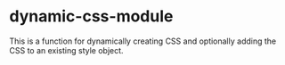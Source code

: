 # dynamic-css-module

This is a function for dynamically creating CSS and optionally adding the CSS to an existing style object.
